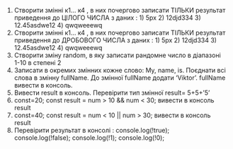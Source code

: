 1. Створити змінні к1… к4 , в них почергово записати ТІЛЬКИ результат приведення до ЦІЛОГО ЧИСЛА з даних : 1) 5px 2) 12djd334 3) 12.45asdwe12 4) qwqweeewq
2. Створити змінні к1… к4 , в них почергово записати ТІЛЬКИ результат приведення до ДРОБОВОГО ЧИСЛА з даних : 1) 5px 2) 12djd334 3) 12.45asdwe12 4) qwqweeewq
3.  Створити зміну random, в яку записати рандомне число в діапазоні 1-10 в степені 2
4. Записати в окремих змінних кожне слово: My, name, is. Поєднати всі слова в змінну fullName. До змінної fullName додати ‘Viktor’. fullName вивести в консоль.
5. Вивести result в консоль. Перевірити тип змінної result= 5+5+’5’
6. const=20; const result = num > 10 && num < 30; вивести в консоль  result
7. const=40; const result = num < 10 || num > 30; вивести в консоль  result
8. Перевірити результат в консолі : console.log(!true); console.log(!false); console.log(!1); console.log(!0);
